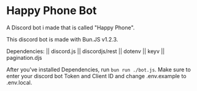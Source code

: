 # Happy Phone Bot
A Discord bot i made that is called "Happy Phone".

This discord bot is made with Bun.JS v1.2.3.

Dependencies: || discord.js || discordjs/rest || dotenv || keyv || pagination.djs

After you've installed Dependencies, run ```bun run ./bot.js```. Make sure to enter your discord bot Token and Client ID and change .env.example to .env.local.

